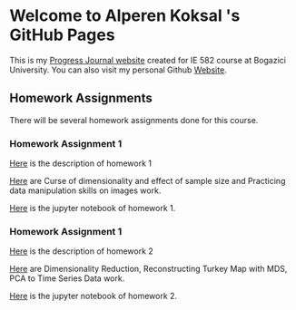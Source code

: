 # Welcome to Alperen Koksal 's GitHub Pages

This is my [Progress Journal website](https://bu-ie-582.github.io/fall21-alperenkoksal/) created for IE 582 course at Bogazici University. You can also visit my personal Github [Website](https://alperenkoksal.github.io/). 

## Homework Assignments

There will be several homework assignments done for this course.

### Homework Assignment 1

[Here](files/IE582_Fall21_Homework1.pdf) is the description of homework 1

[Here](files/homework1.html)  are Curse of dimensionality and effect of sample size and Practicing data manipulation skills on images work.

[Here](files/homework1.ipynb) is the jupyter notebook of homework 1.


### Homework Assignment 1

[Here](files/IE582_Fall21_Homework2.pdf) is the description of homework 2

[Here](files/homework2.html)  are Dimensionality Reduction, Reconstructing Turkey Map with MDS, PCA to Time Series Data work.

[Here](files/homework2.ipynb) is the jupyter notebook of homework 2.
